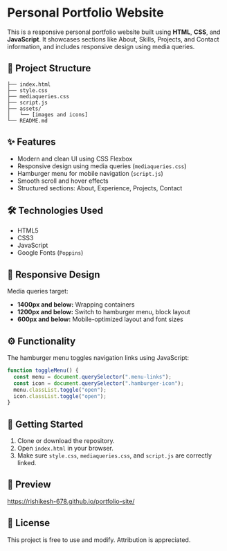 
# Personal Portfolio Website

This is a responsive personal portfolio website built using **HTML**, **CSS**, and **JavaScript**. It showcases sections like About, Skills, Projects, and Contact information, and includes responsive design using media queries.

## 📁 Project Structure

```
├── index.html
├── style.css
├── mediaqueries.css
├── script.js
├── assets/
│   └── [images and icons]
└── README.md
```

## ✨ Features

- Modern and clean UI using CSS Flexbox
- Responsive design using media queries (`mediaqueries.css`)
- Hamburger menu for mobile navigation (`script.js`)
- Smooth scroll and hover effects
- Structured sections: About, Experience, Projects, Contact

## 🛠️ Technologies Used

- HTML5
- CSS3
- JavaScript
- Google Fonts (`Poppins`)

## 📱 Responsive Design

Media queries target:
- **1400px and below:** Wrapping containers
- **1200px and below:** Switch to hamburger menu, block layout
- **600px and below:** Mobile-optimized layout and font sizes

## ⚙️ Functionality

The hamburger menu toggles navigation links using JavaScript:
```js
function toggleMenu() {
  const menu = document.querySelector(".menu-links");
  const icon = document.querySelector(".hamburger-icon");
  menu.classList.toggle("open");
  icon.classList.toggle("open");
}
```

## 🚀 Getting Started

1. Clone or download the repository.
2. Open `index.html` in your browser.
3. Make sure `style.css`, `mediaqueries.css`, and `script.js` are correctly linked.

## 📸 Preview

https://rishikesh-678.github.io/portfolio-site/

## 📄 License

This project is free to use and modify. Attribution is appreciated.
